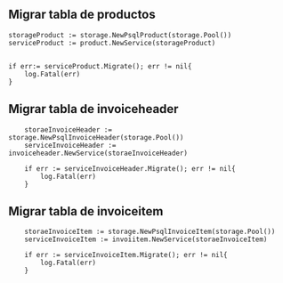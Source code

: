 ## Migrar tabla de productos
```
storageProduct := storage.NewPsqlProduct(storage.Pool())
serviceProduct := product.NewService(storageProduct)


if err:= serviceProduct.Migrate(); err != nil{
	log.Fatal(err)
}

```


## Migrar tabla de invoiceheader

```
    storaeInvoiceHeader := storage.NewPsqlInvoiceHeader(storage.Pool())
	serviceInvoiceHeader := invoiceheader.NewService(storaeInvoiceHeader)

	if err := serviceInvoiceHeader.Migrate(); err != nil{
		log.Fatal(err)
	}

```

## Migrar tabla de invoiceitem

```
    storaeInvoiceItem := storage.NewPsqlInvoiceItem(storage.Pool())
	serviceInvoiceItem := invoiitem.NewService(storaeInvoiceItem)

	if err := serviceInvoiceItem.Migrate(); err != nil{
		log.Fatal(err)
	}


```